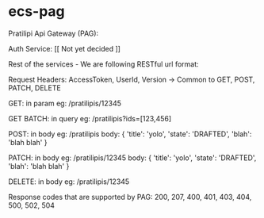 # ecs-pag

Pratilipi Api Gateway (PAG):

Auth Service:
[[ Not yet decided ]]


Rest of the services - We are following RESTful url format:

Request Headers: AccessToken, UserId, Version -> Common to GET, POST, PATCH, DELETE

GET: in param
eg: /pratilipis/12345

GET BATCH: in query
eg: /pratilipis?ids=[123,456]

POST: in body
eg: /pratilipis
body: {
	'title': 'yolo',
	'state': 'DRAFTED',
	'blah': 'blah blah'
}

PATCH: in body
eg: /pratilipis/12345
body: {
	'title': 'yolo',
	'state': 'DRAFTED',
	'blah': 'blah blah'
}

DELETE: in body
eg: /pratilipis/12345


Response codes that are supported by PAG: 
200, 207, 400, 401, 403, 404, 500, 502, 504

